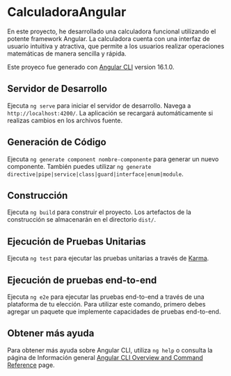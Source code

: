 # CalculadoraAngular

En este proyecto, he desarrollado una calculadora funcional utilizando el potente framework Angular. La calculadora cuenta con una interfaz de usuario intuitiva y atractiva, que permite a los usuarios realizar operaciones matemáticas de manera sencilla y rápida.

Este proyeco fue generado con [Angular CLI](https://github.com/angular/angular-cli) version 16.1.0.

## Servidor de Desarrollo

Ejecuta `ng serve` para iniciar el servidor de desarrollo. Navega a `http://localhost:4200/`. La aplicación se recargará automáticamente si realizas cambios en los archivos fuente.

## Generación de Código

Ejecuta `ng generate component nombre-componente` para generar un nuevo componente. También puedes utilizar `ng generate directive|pipe|service|class|guard|interface|enum|module`.

## Construcción

Ejecuta `ng build` para construir el proyecto. Los artefactos de la construcción se almacenarán en el directorio `dist/`.

## Ejecución de Pruebas Unitarias

Ejecuta `ng test` para ejecutar las pruebas unitarias a través de [Karma](https://karma-runner.github.io).

## Ejecución de pruebas end-to-end

Ejecuta `ng e2e` para ejecutar las pruebas end-to-end a través de una plataforma de tu elección. Para utilizar este comando, primero debes agregar un paquete que implemente capacidades de pruebas end-to-end.

## Obtener más ayuda

Para obtener más ayuda sobre Angular CLI, utiliza `ng help` o consulta la página de Información general [Angular CLI Overview and Command Reference](https://angular.io/cli) page.
